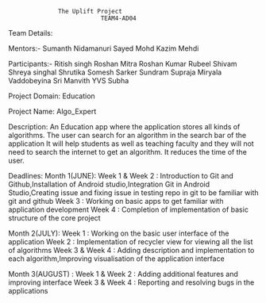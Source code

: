  			      The Uplift Project
                              TEAM4-AD04

Team Details:

Mentors:-
Sumanth Nidamanuri
Sayed Mohd Kazim Mehdi


Participants:-
Ritish singh
Roshan Mitra
Roshan Kumar
Rubeel
Shivam
Shreya singhal
Shrutika 
Somesh Sarker
Sundram
Supraja Miryala
Vaddobeyina Sri Manvith
YVS Subha


Project Domain: Education

Project Name: Algo_Expert

Description: An Education app where the application stores all kinds of algorithms.
The user can search for an algorithm in the search bar of the application
It will help students as well as teaching faculty and they will not need to search the internet to get an algorithm.
It reduces the time of the user.



Deadlines: 
Month 1(JUNE): 
Week 1 & Week 2 : Introduction to Git and Github,Installation of Android studio,Integration Git in Android Studio,Creating issue and fixing issue in testing repo in git to be familiar with git and github
Week 3 : Working on basic apps to get familiar with application development
Week 4 :  Completion of implementation of basic structure of the core project

Month 2(JULY):
Week 1 : Working on the basic user interface of the application
Week 2 : Implementation of recycler view for viewing all the list of algorithms
Week 3 & Week 4 : Adding description and implementation to each algorithm,Improving visualisation of the application interface

Month 3(AUGUST) : 
Week 1 & Week 2 :  Adding additional features and improving interface
Week 3 & Week 4 :  Reporting and resolving bugs in the applications

